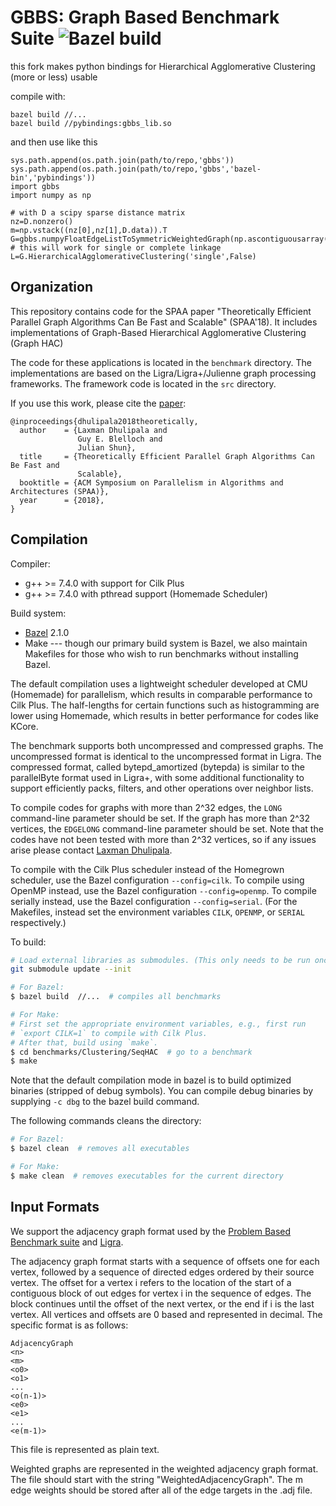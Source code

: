 # GBBS: Graph Based Benchmark Suite  ![Bazel build](https://github.com/paralg/gbbs/workflows/CI/badge.svg)

this fork makes python bindings for Hierarchical Agglomerative Clustering (more or less) usable

compile with:

```
bazel build //...
bazel build //pybindings:gbbs_lib.so
```

and then use like this

```
sys.path.append(os.path.join(path/to/repo,'gbbs'))
sys.path.append(os.path.join(path/to/repo,'gbbs','bazel-bin','pybindings'))
import gbbs
import numpy as np

# with D a scipy sparse distance matrix
nz=D.nonzero()
m=np.vstack((nz[0],nz[1],D.data)).T
G=gbbs.numpyFloatEdgeListToSymmetricWeightedGraph(np.ascontiguousarray(m))
# this will work for single or complete linkage
L=G.HierarchicalAgglomerativeClustering('single',False)
```

Organization
--------

This repository contains code for the SPAA paper "Theoretically Efficient
Parallel Graph Algorithms Can Be Fast and Scalable" (SPAA'18). It includes
implementations of Graph-Based Hierarchical Agglomerative Clustering (Graph HAC)

The code for these applications is located in the `benchmark` directory. The
implementations are based on the Ligra/Ligra+/Julienne graph processing
frameworks. The framework code is located in the `src` directory.

If you use this work, please cite the [paper](https://arxiv.org/abs/1805.05208):

```
@inproceedings{dhulipala2018theoretically,
  author    = {Laxman Dhulipala and
               Guy E. Blelloch and
               Julian Shun},
  title     = {Theoretically Efficient Parallel Graph Algorithms Can Be Fast and
               Scalable},
  booktitle = {ACM Symposium on Parallelism in Algorithms and Architectures (SPAA)},
  year      = {2018},
}
```

Compilation
--------

Compiler:
* g++ &gt;= 7.4.0 with support for Cilk Plus
* g++ &gt;= 7.4.0 with pthread support (Homemade Scheduler)

Build system:
* [Bazel](https://docs.bazel.build/versions/master/install.html) 2.1.0
* Make --- though our primary build system is Bazel, we also maintain Makefiles
  for those who wish to run benchmarks without installing Bazel.

The default compilation uses a lightweight scheduler developed at CMU (Homemade)
for parallelism, which results in comparable performance to Cilk Plus. The
half-lengths for certain functions such as histogramming are lower using
Homemade, which results in better performance for codes like KCore.

The benchmark supports both uncompressed and compressed graphs. The uncompressed
format is identical to the uncompressed format in Ligra. The compressed format,
called bytepd_amortized (bytepda) is similar to the parallelByte format used in
Ligra+, with some additional functionality to support efficiently packs,
filters, and other operations over neighbor lists.

To compile codes for graphs with more than 2^32 edges, the `LONG` command-line
parameter should be set. If the graph has more than 2^32 vertices, the
`EDGELONG` command-line parameter should be set. Note that the codes have not
been tested with more than 2^32 vertices, so if any issues arise please contact
[Laxman Dhulipala](mailto:ldhulipa@cs.cmu.edu).

To compile with the Cilk Plus scheduler instead of the Homegrown scheduler, use
the Bazel configuration `--config=cilk`. To compile using OpenMP instead, use
the Bazel configuration `--config=openmp`. To compile serially instead, use the
Bazel configuration `--config=serial`. (For the Makefiles, instead set the
environment variables `CILK`, `OPENMP`, or `SERIAL` respectively.)

To build:
```sh
# Load external libraries as submodules. (This only needs to be run once.)
git submodule update --init

# For Bazel:
$ bazel build  //...  # compiles all benchmarks

# For Make:
# First set the appropriate environment variables, e.g., first run
# `export CILK=1` to compile with Cilk Plus.
# After that, build using `make`.
$ cd benchmarks/Clustering/SeqHAC  # go to a benchmark
$ make
```
Note that the default compilation mode in bazel is to build optimized binaries
(stripped of debug symbols). You can compile debug binaries by supplying `-c
dbg` to the bazel build command.

The following commands cleans the directory:
```sh
# For Bazel:
$ bazel clean  # removes all executables

# For Make:
$ make clean  # removes executables for the current directory
```

Input Formats
-----------
We support the adjacency graph format used by the [Problem Based Benchmark
suite](http://www.cs.cmu.edu/~pbbs/benchmarks/graphIO.html)
and [Ligra](https://github.com/jshun/ligra).

The adjacency graph format starts with a sequence of offsets one for each
vertex, followed by a sequence of directed edges ordered by their source vertex.
The offset for a vertex i refers to the location of the start of a contiguous
block of out edges for vertex i in the sequence of edges. The block continues
until the offset of the next vertex, or the end if i is the last vertex. All
vertices and offsets are 0 based and represented in decimal. The specific format
is as follows:

```
AdjacencyGraph
<n>
<m>
<o0>
<o1>
...
<o(n-1)>
<e0>
<e1>
...
<e(m-1)>
```

This file is represented as plain text.

Weighted graphs are represented in the weighted adjacency graph format. The file
should start with the string "WeightedAdjacencyGraph". The m edge weights
should be stored after all of the edge targets in the .adj file.
